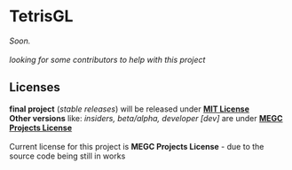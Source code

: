 # TetrisGL
_Soon._<br>
<br>
_looking for some contributors to help with this project_<br>

## Licenses
**final project** (*stable releases*) will be released under [**MIT License**](https://github.com/ApplehatDot/TetrisGL/blob/main/LICENSE)<br>
**Other versions** like: *insiders, beta/alpha, developer [dev]* are under [**MEGC Projects License**](https://github.com/ApplehatDot/TetrisGL/blob/main/LICENSE.txt)<br>
<br>
Current license for this project is **MEGC Projects License** - due to the source code being still in works
